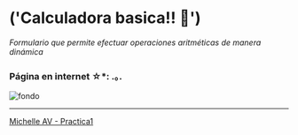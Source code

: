 # ('Calculadora basica!! 🐇')

_Formulario que permite efectuar operaciones aritméticas de manera dinámica_

### Página en internet ☆*: .｡.
![fondo](https://github.com/Michelle-AV/practica1/assets/143307121/fa322dd1-6e6b-46e0-8e63-9b2fa23cfe10)

---
[Michelle AV - Practica1](https://michelleav.000webhostapp.com/)
